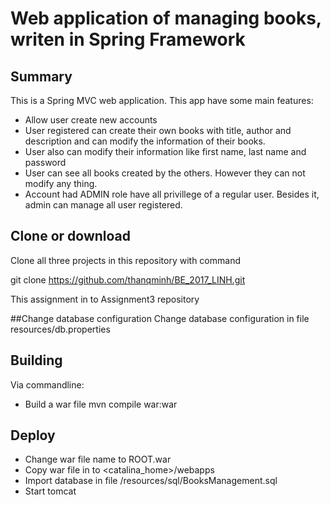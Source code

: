 Web application of managing books, writen in Spring Framework
=============================================================

## Summary

This is a Spring MVC web application. This app have some main features:
- Allow user create new accounts
- User registered can create their own books with title, author and description and can modify the information of their books.
- User also can modify their information like first name, last name and password
- User can see all books created by the others. However they can not modify any thing.
- Account had ADMIN role have all privillege of a regular user. Besides it, admin can manage all user registered.

## Clone or download 

Clone all three projects in this repository with command

git clone https://github.com/thanqminh/BE_2017_LINH.git

This assignment in to Assignment3 repository

##Change database configuration
Change database configuration in file resources/db.properties

## Building 

Via commandline:

- Build a war file
  mvn compile war:war

## Deploy
- Change war file name to ROOT.war
- Copy war file in to <catalina_home>/webapps
- Import database in file /resources/sql/BooksManagement.sql
- Start tomcat


